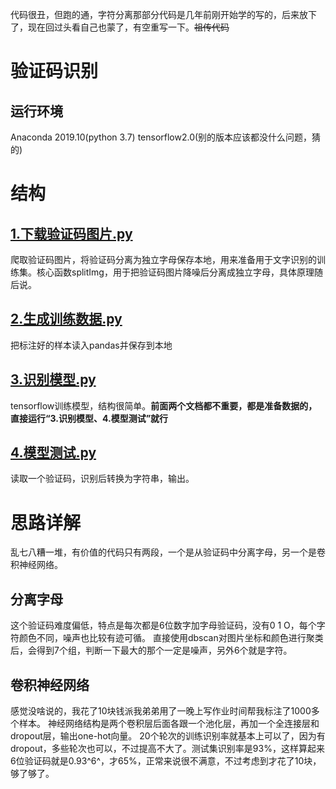 代码很丑，但跑的通，字符分离那部分代码是几年前刚开始学的写的，后来放下了，现在回过头看自己也蒙了，有空重写一下。~~祖传代码~~
# 验证码识别
## 运行环境
Anaconda 2019.10(python 3.7)
tensorflow2.0(别的版本应该都没什么问题，猜的)
# 结构
## [1.下载验证码图片.py](https://github.com/JLJLJ/Verification-code-identification/blob/master/1.%E4%B8%8B%E8%BD%BD%E9%AA%8C%E8%AF%81%E7%A0%81%E5%9B%BE%E7%89%87.py)
爬取验证码图片，将验证码分离为独立字母保存本地，用来准备用于文字识别的训练集。核心函数splitImg，用于把验证码图片降噪后分离成独立字母，具体原理随后说。
## [2.生成训练数据.py](https://github.com/JLJLJ/Verification-code-identification/blob/master/2.%E7%94%9F%E6%88%90%E8%AE%AD%E7%BB%83%E6%95%B0%E6%8D%AE.py)
把标注好的样本读入pandas并保存到本地
## [3.识别模型.py](https://github.com/JLJLJ/Verification-code-identification/blob/master/3.%E8%AF%86%E5%88%AB%E6%A8%A1%E5%9E%8B.py)
tensorflow训练模型，结构很简单。**前面两个文档都不重要，都是准备数据的，直接运行“3.识别模型、4.模型测试”就行**
## [4.模型测试.py](https://github.com/JLJLJ/Verification-code-identification/blob/master/4.%E6%A8%A1%E5%9E%8B%E6%B5%8B%E8%AF%95.py)
读取一个验证码，识别后转换为字符串，输出。
# 思路详解
乱七八糟一堆，有价值的代码只有两段，一个是从验证码中分离字母，另一个是卷积神经网络。
## 分离字母
这个验证码难度偏低，特点是每次都是6位数字加字母验证码，没有0 1 O，每个字符颜色不同，噪声也比较有迹可循。
直接使用dbscan对图片坐标和颜色进行聚类后，会得到7个组，判断一下最大的那个一定是噪声，另外6个就是字符。
## 卷积神经网络
感觉没啥说的，我花了10块钱派我弟弟用了一晚上写作业时间帮我标注了1000多个样本。
神经网络结构是两个卷积层后面各跟一个池化层，再加一个全连接层和dropout层，输出one-hot向量。
20个轮次的训练识别率就基本上可以了，因为有dropout，多些轮次也可以，不过提高不大了。测试集识别率是93%，这样算起来6位验证码就是0.93^6^，才65%，正常来说很不满意，不过考虑到才花了10块，够了够了。
